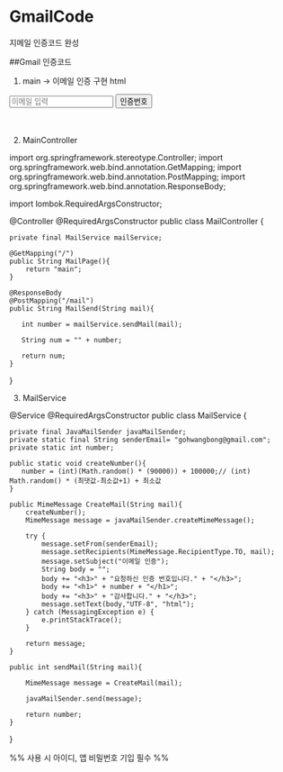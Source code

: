# GmailCode
지메일 인증코드 완성

##Gmail 인증코드

1. main -> 이메일 인증 구현 html

<!DOCTYPE html>
<html lang="en">
<head>
<meta charset="UTF-8">
<title>이메일 인증 구현하기</title>
</head>
<script
	src="https://ajax.googleapis.com/ajax/libs/jquery/3.4.1/jquery.min.js"></script>
<script type="text/javascript">
	function sendNumber() {
		$("#mail_number").css("display", "block");
		$.ajax({
			url : "/mail",
			type : "post",
			dataType : "json",
			data : {
				"mail" : $("#mail").val()
			},
			success : function(data) {
				alert("인증번호 발송");
				$("#Confirm").attr("value", data);
			}
		});
	}

	function confirmNumber() {
		var number1 = $("#number").val();
		var number2 = $("#Confirm").val();

		if (number1 == number2) {
			alert("인증되었습니다.");
		} else {
			alert("번호가 다릅니다.");
		}
	}
</script>
<body>
	<div id="mail_input" name="mail_input">
		<input type="text" name="mail" id="mail" placeholder="이메일 입력">
		<button type="button" id="sendBtn" name="sendBtn"
			onclick="sendNumber()">인증번호</button>
	</div>
	<br>
	<div id="mail_number" name="mail_number" style="display: none">
		<input type="text" name="number" id="number" placeholder="인증번호 입력">
		<button type="button" name="confirmBtn" id="confirmBtn"
			onclick="confirmNumber()">이메일 인증</button>
	</div>
	<br>
	<input type="text" id="Confirm" name="Confirm" style="display: none"
		value="">
</body>
</html>

2. MainController 

import org.springframework.stereotype.Controller;
import org.springframework.web.bind.annotation.GetMapping;
import org.springframework.web.bind.annotation.PostMapping;
import org.springframework.web.bind.annotation.ResponseBody;

import lombok.RequiredArgsConstructor;

@Controller
@RequiredArgsConstructor
public class MailController {

    private final MailService mailService;

    @GetMapping("/")
    public String MailPage(){
        return "main";
    }

    @ResponseBody
    @PostMapping("/mail")
    public String MailSend(String mail){

       int number = mailService.sendMail(mail);

       String num = "" + number;

       return num;
    }
}


3. MailService

@Service
@RequiredArgsConstructor
public class MailService {

    private final JavaMailSender javaMailSender;
    private static final String senderEmail= "gohwangbong@gmail.com";
    private static int number;

    public static void createNumber(){
       number = (int)(Math.random() * (90000)) + 100000;// (int) Math.random() * (최댓값-최소값+1) + 최소값
    }

    public MimeMessage CreateMail(String mail){
        createNumber();
        MimeMessage message = javaMailSender.createMimeMessage();

        try {
            message.setFrom(senderEmail);
            message.setRecipients(MimeMessage.RecipientType.TO, mail);
            message.setSubject("이메일 인증");
            String body = "";
            body += "<h3>" + "요청하신 인증 번호입니다." + "</h3>";
            body += "<h1>" + number + "</h1>";
            body += "<h3>" + "감사합니다." + "</h3>";
            message.setText(body,"UTF-8", "html");
        } catch (MessagingException e) {
            e.printStackTrace();
        }

        return message;
    }

    public int sendMail(String mail){

        MimeMessage message = CreateMail(mail);

        javaMailSender.send(message);

        return number;
    }
}

%% 사용 시 아이디, 앱 비밀번호 기입 필수 %%
